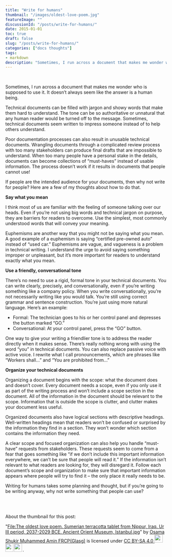 ```yaml
---
title: "Write for humans"
thumbnail: "/images/oldest-love-poem.jpg"
featureImage: ""
discussionId: "/posts/write-for-humans/"
date: 2015-01-01
toc: true
draft: false
slug: "/posts/write-for-humans/"
categories: ["docs thoughts"]
tags:
- markdown
description: "Sometimes, I run across a document that makes me wonder who is supposed to use it. It doesn’t always seem like the answer is a human being."
---
```


<br>

Sometimes, I run across a document that makes me wonder who is supposed to use it. It doesn’t always seem like the answer is a human being.

Technical documents can be filled with jargon and showy words that make them hard to understand. The tone can be so authoritative or unnatural that any human reader would be turned off to the message. Sometimes, technical documents seem written to impress someone instead of to help others understand.

Poor documentation processes can also result in unusable technical documents. Wrangling documents through a complicated review process with too many stakeholders can produce final drafts that are impossible to understand. When too many people have a personal stake in the details, documents can become collections of “must-haves” instead of usable information. The process doesn’t work if it results in documents that people cannot use!

If people are the intended audience for your documents, then why not write for people? Here are a few of my thoughts about how to do that.

**Say what you mean**

I think most of us are familiar with the feeling of someone talking over our heads. Even if you’re not using big words and technical jargon on purpose, they are barriers for readers to overcome. Use the simplest, most commonly understood words that will convey your meaning.

Euphemisms are another way that you might not be saying what you mean. A good example of a euphemism is saying “certified pre-owned auto” instead of “used car.” Euphemisms are vague, and vagueness is a problem in technical writing. I understand the urge to avoid saying something improper or unpleasant, but it’s more important for readers to understand exactly what you mean.

**Use a friendly, conversational tone**

There’s no need to use a rigid, formal tone in your technical documents. You can write clearly, precisely, and conversationally, even if you’re writing something like a company policy. When you write conversationally, you’re not necessarily writing like you would talk. You’re still using correct grammar and sentence construction. You’re just using more natural language. Here’s an example:

* Formal: The technician goes to his or her control panel and depresses the button marked “GO.”
* Conversational: At your control panel, press the “GO” button.

One way to give your writing a friendlier tone is to address the reader directly when it makes sense. There’s really nothing wrong with using the word “you” in technical documents. You can also replace passive voice with active voice. I rewrite what I call pronouncements, which are phrases like “Workers shall…” and “You are prohibited from…”

**Organize your technical documents**

Organizing a document begins with the scope: what the document does and doesn’t cover. Every document needs a scope, even if you only use it as part of the writing process and won’t include a scope section in the document. All of the information in the document should be relevant to the scope. Information that is outside the scope is clutter, and clutter makes your document less useful.

Organized documents also have logical sections with descriptive headings. Well-written headings mean that readers won’t be confused or surprised by the information they find in a section. They won’t wonder which section contains the information they need.

A clear scope and focused organization can also help you handle “must-have” requests from stakeholders. These requests seem to come from a fear that goes something like “if we don’t include this important information everywhere, we can’t be sure that people will read it.” If the information isn’t relevant to what readers are looking for, they will disregard it. Follow each document’s scope and organization to make sure that important information appears where people will try to find it – the only place it really needs to be.

Writing for humans takes some planning and thought, but if you’re going to be writing anyway, why not write something that people can use?

<br><br>

About the thumbnail for this post:

<p class="attribution">"<a target="_blank" rel="noopener noreferrer" href="https://commons.wikimedia.org/w/index.php?curid=70045067">File:The oldest love poem. Sumerian terracotta tablet from Nippur, Iraq. Ur III period, 2037-2029 BCE. Ancient Orient Museum, Istanbul.jpg</a>" by <a target="_blank" rel="noopener noreferrer" href="https://commons.wikimedia.org/wiki/User:Neuroforever">Osama Shukir Muhammed Amin FRCP(Glasg)</a> is licensed under <a target="_blank" rel="noopener noreferrer" href="https://creativecommons.org/licenses/by-sa/4.0/?ref=openverse">CC BY-SA 4.0 <img src="https://mirrors.creativecommons.org/presskit/icons/cc.svg" style="height: 1.8em; margin-right: 0.125em; display: inline;"></img><img src="https://mirrors.creativecommons.org/presskit/icons/by.svg" style="height: 1.8em; margin-right: 0.125em; display: inline;"></img><img src="https://mirrors.creativecommons.org/presskit/icons/sa.svg" style="height: 1.8em; margin-right: 0.125em; display: inline;"></img></a>.</p>
